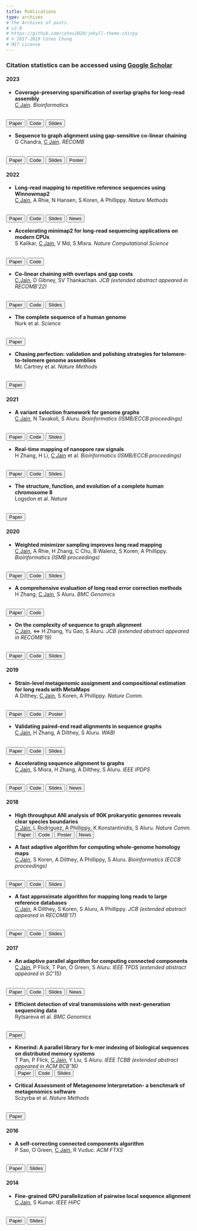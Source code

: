 ```yaml
---
title: Publications
type: archives
# The Archives of posts.
# v2.0
# https://github.com/cotes2020/jekyll-theme-chirpy
# © 2017-2019 Cotes Chung
# MIT License
---
```


<head>
  <link
    href="https://fonts.googleapis.com/css?family=Montserrat"
    rel="stylesheet"
  />
  <link rel="stylesheet" href="../../assets/css/main.css" />
</head>

### Citation statistics can be accessed using [Google Scholar](https://scholar.google.com/citations?user=Y2UmkF0AAAAJ&hl=en)

<!--- #### **Preprints** --->


#### **2023**

* **Coverage-preserving sparsification of overlap graphs for long-read assembly** <br>
<u>C Jain</u>. _Bioinformatics_
<br>
<button type="button" class="btn btn-outline-info btn-sm">
<a href="https://drive.google.com/file/d/1XHOIbJ95gRpp7Hf-los8QNdxw73br9do/view?usp=sharing" style="all: unset; color: inherit">Paper</a>
</button> 
<button type="button" class="btn btn-outline-secondary btn-sm">
<a href="https://github.com/at-cg/containX" style="all: unset; color: inherit">Code</a>
</button>
<button type="button" class="btn btn-outline-info btn-sm">
<a href="https://drive.google.com/file/d/1CJb3H5E0dfSQMyDjrzzth5TG2M_IEO2R/view?usp=sharing" style="all: unset; color: inherit">Slides</a>
</button>

* **Sequence to graph alignment using gap-sensitive co-linear chaining** <br>
G Chandra, <u>C Jain</u>. _RECOMB_
<br>
<button type="button" class="btn btn-outline-info btn-sm">
<a href="https://drive.google.com/file/d/16j5OTcscJMEd1_8fldd8GOrq6SWhpUVT/view?usp=sharing" style="all: unset; color: inherit">Paper</a>
</button> 
<button type="button" class="btn btn-outline-secondary btn-sm">
<a href="https://github.com/at-cg/minichain" style="all: unset; color: inherit">Code</a>
</button>
<button type="button" class="btn btn-outline-info btn-sm">
<a href="https://drive.google.com/file/d/1_EcyeHWv4wuOQ8ikgIV3TOvsFFCufQCr/view?usp=sharing" style="all: unset; color: inherit">Slides</a>
</button>
<button type="button" class="btn btn-outline-info btn-sm">
<a href="https://drive.google.com/file/d/1bAsSXERodKTtxMSLEXV4fP4afj2j57qN/view?usp=sharing" style="all: unset; color: inherit">Poster</a>
</button>

#### **2022**

* **Long-read mapping to repetitive reference sequences using Winnowmap2** <br>
<u>C Jain</u>, A Rhie, N Hansen, S Koren, A Phillippy. _Nature Methods_
<br>
<button type="button" class="btn btn-outline-info btn-sm">
<a href="https://drive.google.com/file/d/1YxLym5_TfTRphj139xkIvI5Xw_o5P67s/view?usp=sharing" style="all: unset; color: inherit">Paper</a>
</button> 
<button type="button" class="btn btn-outline-secondary btn-sm">
<a href="https://github.com/marbl/Winnowmap" style="all: unset; color: inherit">Code</a>
</button> 
<button type="button" class="btn btn-outline-info btn-sm">
<a href="https://drive.google.com/file/d/1CwZ2RfgYGr2o8qXvfyXmpADf1he_xD9j/view?usp=sharing" style="all: unset; color: inherit">Slides</a>
</button>
<button type="button" class="btn btn-outline-success btn-sm"><a href="https://timesofindia.indiatimes.com/india/first-truly-complete-human-genome-sequenced-india-software-plays-key-role/articleshow/83364939.cms" style="all: unset; color: inherit">News</a></button> 

* **Accelerating minimap2 for long-read sequencing applications on modern CPUs** <br>
S Kalikar, <u>C Jain</u>, V Md, S Misra. _Nature Computational Science_
<br>
<button type="button" class="btn btn-outline-info btn-sm">
<a href="https://drive.google.com/file/d/1Xl3m6CX7lOdhEj1pq6VAhsJC-BeqTwDI/view?usp=sharing" style="all: unset; color: inherit">Paper</a>
</button> 
<button type="button" class="btn btn-outline-secondary btn-sm">
<a href="https://github.com/bwa-mem2/mm2-fast" style="all: unset; color: inherit">Code</a>
</button>

* **Co-linear chaining with overlaps and gap costs** <br>
<u>C Jain</u>, D Gibney, SV Thankachan. _JCB (extended abstract appeared in RECOMB'22)_
<br>
<button type="button" class="btn btn-outline-info btn-sm">
<a href="https://drive.google.com/file/d/10B0WIXyIawZTpcLDTAo3fo0Q35_8IKBI/view?usp=sharing" style="all: unset; color: inherit">Paper</a>
</button> 
<button type="button" class="btn btn-outline-secondary btn-sm">
<a href="https://github.com/AT-CG/ChainX" style="all: unset; color: inherit">Code</a>
</button> 
<button type="button" class="btn btn-outline-info btn-sm">
<a href="https://drive.google.com/file/d/1CWtaCIFn33strERXJF4qkNq9i-rTF9t1/view?usp=sharing" style="all: unset; color: inherit">Slides</a>
</button>

* **The complete sequence of a human genome** <br>
Nurk et al. _Science_
<br>
<button type="button" class="btn btn-outline-info btn-sm">
<a href="https://doi.org/10.1126/science.abj6987" style="all: unset; color: inherit">Paper</a>
</button>

* **Chasing perfection: validation and polishing strategies for telomere-to-telomere genome assemblies** <br>
Mc Cartney et al. _Nature Methods_
<br>
<button type="button" class="btn btn-outline-info btn-sm">
<a href="https://doi.org/10.1038/s41592-022-01440-3" style="all: unset; color: inherit">Paper</a>
</button>

#### **2021**

* **A variant selection framework for genome graphs** <br>
<u>C Jain</u>, N Tavakoli, S Aluru. _Bioinformatics (ISMB/ECCB proceedings)_
<br>
<button type="button" class="btn btn-outline-info btn-sm"><a href="https://drive.google.com/file/d/1wyI06sKQin0XQzzI7iPjbHl3_lpOLyi6/view?usp=sharing" style="all: unset; color: inherit">Paper</a></button>
<button type="button" class="btn btn-outline-secondary btn-sm"><a href="https://github.com/at-cg/VF" style="all: unset; color: inherit">Code</a></button>
<button type="button" class="btn btn-outline-info btn-sm"><a href="https://drive.google.com/file/d/1s12icpPBFCj2X9umZpRU2-4pij9kqZet/view?usp=sharing" style="all: unset; color: inherit">Slides</a></button>

* **Real-time mapping of nanopore raw signals** <br>
H Zhang, H Li, <u>C Jain</u> et al. _Bioinformatics (ISMB/ECCB proceedings)_
<br>
<button type="button" class="btn btn-outline-info btn-sm"><a href="https://drive.google.com/file/d/1XCwfX-eoSWk2shd9ke14UyEF-UnZISGZ/view?usp=sharing" style="all: unset; color: inherit">Paper</a></button>
<button type="button" class="btn btn-outline-secondary btn-sm"><a href="https://github.com/haowenz/sigmap" style="all: unset; color: inherit">Code</a></button>
<button type="button" class="btn btn-outline-info btn-sm"><a href="https://drive.google.com/file/d/1yJu6qw7tLLorQxvfbsEpMzN7NlWlpSKp/view?usp=sharing" style="all: unset; color: inherit">Slides</a></button>

* **The structure, function, and evolution of a complete human chromosome 8** <br>
Logsdon et al. _Nature_
<br>
<button type="button" class="btn btn-outline-info btn-sm"><a href="https://www.nature.com/articles/s41586-021-03420-7" style="all: unset; color: inherit">Paper</a></button> 

#### **2020**

* **Weighted minimizer sampling improves long read mapping** <br>
<u>C Jain</u>, A Rhie, H Zhang, C Chu, B Walenz, S Koren, A Phillippy. _Bioinformatics (ISMB proceedings)_
<br>
<button type="button" class="btn btn-outline-info btn-sm"><a href="https://drive.google.com/file/d/1VNdlFJ1w36tUWjSprsatGyZs_KJugxD0/view?usp=sharing" style="all: unset; color: inherit">Paper</a></button> 
<button type="button" class="btn btn-outline-secondary btn-sm"><a href="https://github.com/marbl/Winnowmap" style="all: unset; color: inherit">Code</a></button> 
<button type="button" class="btn btn-outline-info btn-sm"><a href="https://drive.google.com/file/d/1Er4zEYOPqGz9V5b_h7073SBlIQMJn7jl/view?usp=sharing" style="all: unset; color: inherit">Slides</a></button>

* **A comprehensive evaluation of long read error correction methods** <br>
H Zhang, <u>C Jain</u>, S Aluru. _BMC Genomics_
<br>
<button type="button" class="btn btn-outline-info btn-sm"><a href="https://bmcgenomics.biomedcentral.com/articles/10.1186/s12864-020-07227-0" style="all: unset; color: inherit">Paper</a></button> 
<button type="button" class="btn btn-outline-secondary btn-sm"><a href="https://github.com/haowenz/LRECE" style="all: unset; color: inherit">Code</a></button> 

* **On the complexity of sequence to graph alignment** <br>
<u>C Jain</u>, ⇔ H Zhang, Yu Gao, S Aluru. _JCB (extended abstract appeared in RECOMB'19)_
<br>
<button type="button" class="btn btn-outline-info btn-sm"><a href="https://drive.google.com/file/d/12SN5wWBLv36frBzVvChoFSVx3by32t7t/view?usp=sharing" style="all: unset; color: inherit">Paper</a></button> 
<button type="button" class="btn btn-outline-secondary btn-sm"><a href="https://github.com/haowenz/SGA" style="all: unset; color: inherit">Code</a></button> 
<button type="button" class="btn btn-outline-info btn-sm"><a href="https://drive.google.com/file/d/1VjwSNp1Ir9lRQeV3H6JVJ1Sq3b_bGvy-/view?usp=sharing" style="all: unset; color: inherit">Slides</a></button>

#### **2019**

* **Strain-level metagenomic assignment and compositional estimation for long reads with MetaMaps** <br>
A Dilthey, <u>C Jain</u>, S Koren, A Phillippy. _Nature Comm._
<br>
<button type="button" class="btn btn-outline-info btn-sm"><a href="https://drive.google.com/file/d/1D7ACvwyOwPusfNcyvz1xyTznZIoHHHo4/view?usp=sharing" style="all: unset; color: inherit">Paper</a></button> 
<button type="button" class="btn btn-outline-secondary btn-sm"><a href="https://github.com/DiltheyLab/MetaMaps" style="all: unset; color: inherit">Code</a></button> 
<button type="button" class="btn btn-outline-info btn-sm"><a href="https://drive.google.com/file/d/1pnLSgPaL-Y9LaDRphxcbUFk6Bs_38wo8/view?usp=sharing" style="all: unset; color: inherit">Poster</a></button>

* **Validating paired-end read alignments in sequence graphs** <br>
<u>C Jain</u>, H Zhang, A Dilthey, S Aluru. _WABI_
<br>
<button type="button" class="btn btn-outline-info btn-sm"><a href="https://drive.google.com/file/d/1ESLglHaG3Sl82iNx442KBPpQ-yEZGetB/view?usp=sharing" style="all: unset; color: inherit">Paper</a></button> 
<button type="button" class="btn btn-outline-secondary btn-sm"><a href="https://drive.google.com/file/d/1AwevKNDGQpoOq5lz_1leh1VZFV4w3Dj_/view?usp=sharing" style="all: unset; color: inherit">Code</a></button> 
<button type="button" class="btn btn-outline-info btn-sm"><a href="https://github.com/ParBLiSS/PairG" style="all: unset; color: inherit">Slides</a></button>

* **Accelerating sequence alignment to graphs** <br>
<u>C Jain</u>, S Misra, H Zhang, A Dilthey, S Aluru. _IEEE IPDPS_
<br>
<button type="button" class="btn btn-outline-info btn-sm"><a href="https://drive.google.com/file/d/1UHM97Tult4wOv6pXa3OowP6fpdMkCvkF/view?usp=sharing" style="all: unset; color: inherit">Paper</a></button> 
<button type="button" class="btn btn-outline-secondary btn-sm"><a href="https://github.com/ParBLiSS/PaSGAL" style="all: unset; color: inherit">Code</a></button> 
<button type="button" class="btn btn-outline-info btn-sm"><a href="https://drive.google.com/file/d/1nZj5l9EKpRMjgl1UcXI6WeGB6YrgVMTz/view?usp=sharing" style="all: unset; color: inherit">Slides</a></button>
<button type="button" class="btn btn-outline-success btn-sm"><a href="https://www.cc.gatech.edu/news/621751/identifying-differences-disease-causing-genomes-just-went-few-days-few-hours" style="all: unset; color: inherit">News</a></button> 

#### **2018**

* **High throughput ANI analysis of 90K prokaryotic genomes reveals clear species boundaries** <br>
<u>C Jain</u>, L Rodriguez, A Phillippy, K Konstantinidis, S Aluru. _Nature Comm._  
<button type="button" class="btn btn-outline-info btn-sm"><a href="https://drive.google.com/file/d/1u6j7PN0QZPRMfaIr6GtU7Hxu5yVR3MgA/view?usp=sharing" style="all: unset; color: inherit">Paper</a></button> 
<button type="button" class="btn btn-outline-secondary btn-sm"><a href="https://github.com/ParBLiSS/FastANI" style="all: unset; color: inherit">Code</a></button> 
<button type="button" class="btn btn-outline-info btn-sm"><a href="https://drive.google.com/file/d/1kYS13Yu41llbM7QEbDBdLD094PtpqOPW/view?usp=sharing" style="all: unset; color: inherit">Poster</a></button>
<button type="button" class="btn btn-outline-success btn-sm"><a href="https://www.cc.gatech.edu/news/616894/new-approach-speeds-genomic-testing-microbial-species" style="all: unset; color: inherit">News</a></button> 

* **A fast adaptive algorithm for computing whole-genome homology maps** <br>
<u>C Jain</u>, S Koren, A Dilthey, A Phillippy, S Aluru. _Bioinformatics (ECCB proceedings)_
<br>
<button type="button" class="btn btn-outline-info btn-sm"><a href="https://drive.google.com/file/d/1YqY5fa7t3CpR5nN3xU0ntSjnlxR1N0B7/view?usp=sharing" style="all: unset; color: inherit">Paper</a></button> 
<button type="button" class="btn btn-outline-secondary btn-sm"><a href="https://github.com/marbl/MashMap" style="all: unset; color: inherit">Code</a></button> 
<button type="button" class="btn btn-outline-info btn-sm"><a href="https://drive.google.com/file/d/1gcBJL64B0Mjj2NlmtBUsz2fzAr1vZsdJ/view?usp=sharing" style="all: unset; color: inherit">Slides</a></button>

* **A fast approximate algorithm for mapping long reads to large reference databases** <br>
<u>C Jain</u>, A Dilthey, S Koren, S Aluru, A Phillippy. _JCB (extended abstract appeared in RECOMB'17)_
<br>
<button type="button" class="btn btn-outline-info btn-sm"><a href="https://drive.google.com/file/d/1r23RXyXvpSS0_Vcus-Wo747ARHcc0zi1/view?usp=sharing" style="all: unset; color: inherit">Paper</a></button> 
<button type="button" class="btn btn-outline-secondary btn-sm"><a href="https://github.com/marbl/MashMap" style="all: unset; color: inherit">Code</a></button> 
<button type="button" class="btn btn-outline-info btn-sm"><a href="https://drive.google.com/file/d/1COk7F6bdjklih1k5uR7FIaZeRqhPA3g6/view?usp=sharing" style="all: unset; color: inherit">Slides</a></button>

#### **2017**

* **An adaptive parallel algorithm for computing connected components** <br>
<u>C Jain</u>, P Flick, T Pan, O Green, S Aluru. _IEEE TPDS (extended abstract appeared in SC'15)_
<br>
<button type="button" class="btn btn-outline-info btn-sm"><a href="https://drive.google.com/file/d/1IzXwgbpzIVsJ3v0T2EjfIwTZQraeVvSw/view?usp=sharing" style="all: unset; color: inherit">Paper</a></button> 
<button type="button" class="btn btn-outline-secondary btn-sm"><a href="https://github.com/ParBLiSS/parconnect" style="all: unset; color: inherit">Code</a></button> 
<button type="button" class="btn btn-outline-info btn-sm"><a href="https://drive.google.com/file/d/1_fzz9losNp8SF_dXTnfOGm0l6XuDcekK/view?usp=sharing" style="all: unset; color: inherit">Slides</a></button>
<button type="button" class="btn btn-outline-success btn-sm"><a href="https://cacm.acm.org/blogs/blog-cacm/200433-sc16-adds-computational-reproducibility-to-student-competition/fulltext" style="all: unset; color: inherit">News</a></button> 

* **Efficient detection of viral transmissions with next-generation sequencing data** <br>
Rytsareva et al. _BMC Genomics_
<br>
<button type="button" class="btn btn-outline-info btn-sm"><a href="https://bmcgenomics.biomedcentral.com/articles/10.1186/s12864-017-3732-4" style="all: unset; color: inherit">Paper</a></button> 

* **Kmerind: A parallel library for k-mer indexing of biological sequences on distributed memory systems** <br>
T Pan, P Flick, <u>C Jain</u>, Y Liu, S Aluru. _IEEE TCBB (extended abstract appeared in ACM BCB'16)_  
<button type="button" class="btn btn-outline-info btn-sm"><a href="https://drive.google.com/file/d/1tKBuB25M0qci-Za6NtAaqAwgy7ZriGX7/view?usp=sharing" style="all: unset; color: inherit">Paper</a></button> 
<button type="button" class="btn btn-outline-secondary btn-sm"><a href="https://github.com/ParBLiSS/kmerind" style="all: unset; color: inherit">Code</a></button> 
<button type="button" class="btn btn-outline-info btn-sm"><a href="https://drive.google.com/file/d/1_ALtEMWnr5cf_NR3ey1PpYE7-b-MiKV_/view?usp=sharing" style="all: unset; color: inherit">Slides</a></button>

* **Critical Assessment of Metagenome Interpretation- a benchmark of metagenomics software** <br>
Sczyrba et al. _Nature Methods_
<br>
<button type="button" class="btn btn-outline-info btn-sm"><a href="https://www.nature.com/articles/nmeth.4458" style="all: unset; color: inherit">Paper</a></button> 


#### **2016**

* **A self-correcting connected components algorithm** <br>
P Sao, O Green, <u>C Jain</u>, R Vuduc. _ACM FTXS_
<br>
<button type="button" class="btn btn-outline-info btn-sm"><a href="https://dl.acm.org/doi/10.1145/2909428.2909435" style="all: unset; color: inherit">Paper</a></button> 
<button type="button" class="btn btn-outline-info btn-sm"><a href="https://drive.google.com/file/d/11BGzNOdLtxFehVymvfs__Vwie_LYK0ni/view?usp=sharing" style="all: unset; color: inherit">Slides</a></button>

#### **2014**

* **Fine-grained GPU parallelization of pairwise local sequence alignment** <br>
<u>C Jain</u>, S Kumar. _IEEE HiPC_
<br>
<button type="button" class="btn btn-outline-info btn-sm"><a href="https://drive.google.com/file/d/1NKVgF0wI73DwxLldSpSGj5_BAknA2X_S/view?usp=sharing" style="all: unset; color: inherit">Paper</a></button> 
<button type="button" class="btn btn-outline-info btn-sm"><a href="https://drive.google.com/file/d/11iYwjh0r-sXCSGsLrUm689imAsdz5qb4/view?usp=sharing" style="all: unset; color: inherit">Slides</a></button>
